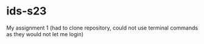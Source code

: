 # ids-s23
My assignment 1 (had to clone repository, could not use terminal commands as they would not let me login)
